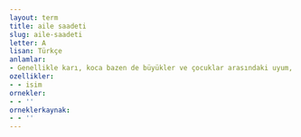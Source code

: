 ```yaml
---
layout: term
title: aile saadeti
slug: aile-saadeti
letter: A
lisan: Türkçe
anlamlar:
- Genellikle karı, koca bazen de büyükler ve çocuklar arasındaki uyum, anlaşma, sevgi ve hoşgörü
ozellikler:
- - isim
ornekler:
- - ''
orneklerkaynak:
- - ''
---
```

